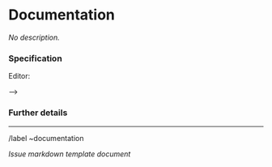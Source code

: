 # Documentation

<!-- Write a description here -->
_No description._

<!-- Use if the feature adds or removes functionality -->
<!-- * [ ] {+++}Adds X ... -->
<!-- * [ ] {---}Removes Y ... -->


### Specification

<!-- Add editors here -->
Editor: <!-- @editor -->

<!-- Mention anyone here -->
<!-- Notify: <!-- @anyone --> -->

<!-- See the Feature Change Documentation Workflow https://docs.gitlab.com/ee/development/documentation/feature-change-workflow.html
Add all known Documentation Requirements here, per https://docs.gitlab.com/ee/development/documentation/feature-change-workflow.html#documentation-requirements -->


### Further details

<!-- Include use cases, benefits, and/or goals (contributes to our vision?) -->


---


>>>
<!-- /assign @editor -->

<!-- Add labels here -->
/label ~documentation

_Issue markdown template document_ 
>>>
